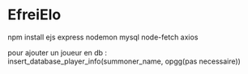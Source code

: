 # EfreiElo

npm install ejs express nodemon mysql node-fetch axios

pour ajouter un joueur en db :
insert_database_player_info(summoner_name, opgg(pas necessaire))


